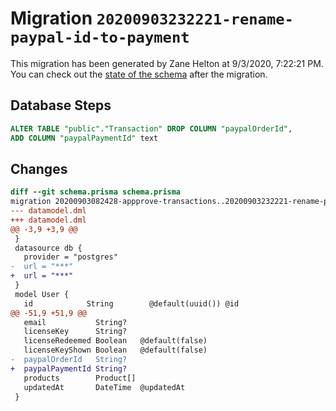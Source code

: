 # Migration `20200903232221-rename-paypal-id-to-payment`

This migration has been generated by Zane Helton at 9/3/2020, 7:22:21 PM.
You can check out the [state of the schema](./schema.prisma) after the migration.

## Database Steps

```sql
ALTER TABLE "public"."Transaction" DROP COLUMN "paypalOrderId",
ADD COLUMN "paypalPaymentId" text   
```

## Changes

```diff
diff --git schema.prisma schema.prisma
migration 20200903082428-appprove-transactions..20200903232221-rename-paypal-id-to-payment
--- datamodel.dml
+++ datamodel.dml
@@ -3,9 +3,9 @@
 }
 datasource db {
   provider = "postgres"
-  url = "***"
+  url = "***"
 }
 model User {
   id            String        @default(uuid()) @id
@@ -51,9 +51,9 @@
   email           String?
   licenseKey      String?
   licenseRedeemed Boolean   @default(false)
   licenseKeyShown Boolean   @default(false)
-  paypalOrderId   String?
+  paypalPaymentId String?
   products        Product[]
   updatedAt       DateTime  @updatedAt
 }
```


